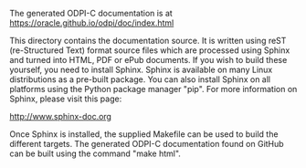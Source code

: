 The generated ODPI-C documentation is at
https://oracle.github.io/odpi/doc/index.html

This directory contains the documentation source. It is written using reST
(re-Structured Text) format source files which are processed using Sphinx and
turned into HTML, PDF or ePub documents. If you wish to build these yourself,
you need to install Sphinx. Sphinx is available on many Linux distributions as
a pre-built package. You can also install Sphinx on all platforms using the
Python package manager "pip". For more information on Sphinx, please visit this
page:

http://www.sphinx-doc.org

Once Sphinx is installed, the supplied Makefile can be used to build the
different targets. The generated ODPI-C documentation found on GitHub can be
built using the command "make html".
